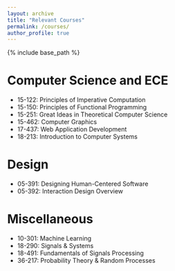 ```yaml
---
layout: archive
title: "Relevant Courses"
permalink: /courses/
author_profile: true
---
```


{% include base_path %}

Computer Science and ECE
======
* 15-122: Principles of Imperative Computation
* 15-150: Principles of Functional Programming
* 15-251: Great Ideas in Theoretical Computer Science
* 15-462: Computer Graphics
* 17-437: Web Application Development
* 18-213: Introduction to Computer Systems 

Design
======
* 05-391: Designing Human-Centered Software
* 05-392: Interaction Design Overview

Miscellaneous
======
* 10-301: Machine Learning
* 18-290: Signals & Systems
* 18-491: Fundamentals of Signals Processing
* 36-217: Probability Theory & Random Processes
